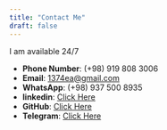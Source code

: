 ```yaml
---
title: "Contact Me"
draft: false
---
```


I am available 24/7 

- **Phone Number**: (+98) 919 808 3006
- **Email**: 1374ea@gmail.com
- **WhatsApp**: (+98) 937 500 8935
- **linkedin**: [Click Here](https://www.linkedin.com/in/ahmadi-ehsan/)
- **GitHub**: [Click Here](https://github.com/ahmadiehsan)
- **Telegram**: [Click Here](https://t.me/ahmadi_ehsan)

